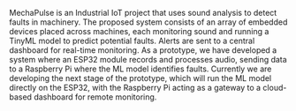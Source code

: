 MechaPulse is an Industrial IoT project that uses sound analysis to detect faults in machinery. The proposed system consists of an array of embedded devices placed across machines, each monitoring sound and running a TinyML model to predict potential faults. Alerts are sent to a central dashboard for real-time monitoring. As a prototype, we have developed a system where an ESP32 module records and processes audio, sending data to a Raspberry Pi where the ML model identifies faults. Currently we are developing the next stage of the prototype, which will run the ML model directly on the ESP32, with the Raspberry Pi acting as a gateway to a cloud-based dashboard for remote monitoring.
